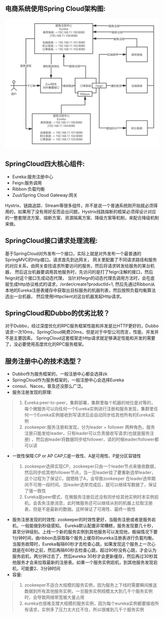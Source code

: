## 电商系统使用Spring Cloud架构图:
![avatar](../static/电商系统使用SpringCloud架构.png)

## SpringCloud四大核心组件:
* Eureka:服务注册中心
* Feign:服务调用
* Ribbon:负载均衡
* Zuul/Spring Cloud Gateway:网关

Hystrix、链路追踪、Stream等很多组件，并不是说一个普通系统刚开始就必须得用的，如果用了没有用好反而会出问题。Hystrix线路熔断的框架必须得设计对应的一整套限流方案、熔断方案、资源隔离方案、降级方案等机制，来配合降级机制来做。

## 

## SpringCloud接口请求处理流程:
基于SpringCloud对外发布一个接口，实际上就是对外发布一个最普通的SpringMVC的http接口。请求首先到达网关，
网关里配置了不同请求路径和服务的对应关系，由网关查找请求所要访问的服务，然后将请求转发给服务的某台机器，
然后这台机器要调用其他服务时，先访问的是打了feign注解的接口，然后feign对这个接口生成动态代理，
当针对feign的动态代理去调用方法时，会在底层生成http协议格式的请求，/order/create?productId=1,
然后先通过Ribbon从本地的Eureka注册表缓存中获取出目标服务的机器列表，然后按照负载均衡算法选出一台机器，
然后使用Httpclient对这台机器发起Http请求。




## SpringCloud和Dubbo的优劣比较？
对于Dubbo，经过深度优化的RPC服务框架性能和并发是比HTTP更好的，Dubbo请求一次10ms，SpringCloud耗费20ms，但是对于中型公司而言，性能、并发并不是主要因素。
SpringCloud这套框架走Http请求就足够满足性能和并发的需要了，没必要使用高度优化的RPC服务框架。

## 服务注册中心的技术选型？
* Dubbo作为服务框架的，一般注册中心都会选择zk
* SpringCloud作为服务框架的，一般注册中心会选择Eureka
* consul、Nacos，普及还没那么广泛。
* 服务注册发现的原理:
>1. Eureka:peer-to-peer，集群部署，集群里每个机器的地位是对等的，每个微服务可以向任何一个Eureka实例进行注册和服务发现，集群里任何一个Eureka实例接收到写请求后会自动同步给其他所有的Eureka实例
>2. zookeeper:服务注册和发现，分为leader + follower 两种角色，服务注册只能发给leader，只有leader可以负责接收写请求(也就是服务注册)
，然后由leader将数据同步给follower，读的时候leader/follower都可以读
* 一致性保障:CP or AP
CAP,C是一致性、A是可用性、P是分区容错性
>1. zookeeper选择实现CP，zookeeper只由一个leader节点来接收数据，然后同步给其他follower节点，当一旦leader挂了要重新选举leader，这个过程为了保证C，就牺牲了A，会导致zookeeper
在leader选举期间不可用一段时间。当leader选举完成后，就可以继续写数据了，保证了强一致性
>2. Eureka是peer模式，在微服务注册后还没有同步给其他实例时本实例宕机，会丢失注册消息，此时微服务还可以继续从别的机器上拉取注册表，但是不是最新的数据。这样保证了可用性、最终一致性
* 服务注册发现的时效性:
zookeeper的时效性更好，当服务注册或者是服务宕机，一般能做到秒级感知。
Eureka默认配置非常糟糕，服务发现要几十秒，甚至分钟级别。上线一个新的服务实例到其他服务可以发现他，极端情况下要1分钟时间，由ribbon去获取每个服务上缓存的eureka注册表进行负载均衡。当服务故障时，Eureka每隔60秒才去检查心跳，如果发现这个服务上一次心跳是在60秒之前，然后再隔60秒去检查心跳，超过90秒没有心跳，才会认为服务宕机，两分钟过去了，然后eureka 30秒才会更新缓存，然后再过30秒其他服务才会来拉取最新的注册表。如果一个服务实例宕机，到其他服务发现宕机，可能要2、3分钟时间
* 容量:
>1. zookeeper不适合大规模的服务实例，因为服务上下线时需要瞬间推送数据到所有其他服务实例，一旦服务实例规模太大到几千个服务实例时，会导致网络带宽被大量占用
>2. eureka也很难支撑大规模的服务实例，因为每个eureka实例都要接收所有请求，实例多了压力太大扛不住，所以很难到几千个服务实例





























































